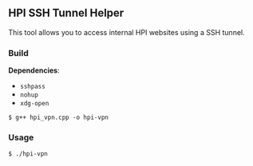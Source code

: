 ## HPI SSH Tunnel Helper 

This tool allows you to access internal HPI websites using a SSH tunnel.

### Build

**Dependencies**:  
- `sshpass`
- `nohup`
- `xdg-open`

`$ g++ hpi_vpn.cpp -o hpi-vpn`

### Usage

`$ ./hpi-vpn`

